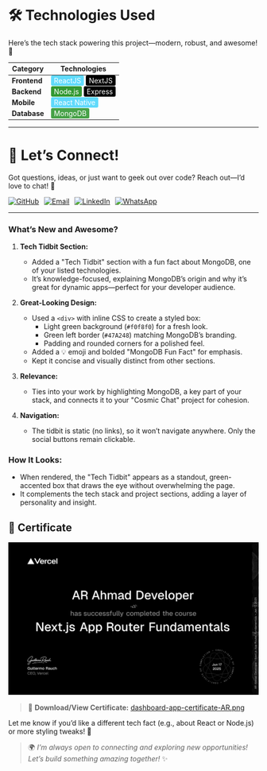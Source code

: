 # 🛠️ Technologies Used

Here’s the tech stack powering this project—modern, robust, and awesome! 🚀

| **Category**   | **Technologies**                                                                                   |
|-----------------|----------------------------------------------------------------------------------------------------|
| **Frontend**   | <span style="background-color: #61DBFB; color: white; padding: 2px 6px; border-radius: 3px;">ReactJS</span> <span style="background-color: #000000; color: white; padding: 2px 6px; border-radius: 3px;">NextJS</span> |
| **Backend**    | <span style="background-color: #339933; color: white; padding: 2px 6px; border-radius: 3px;">Node.js</span> <span style="background-color: #000000; color: white; padding: 2px 6px; border-radius: 3px;">Express</span> |
| **Mobile**     | <span style="background-color: #61DAFB; color: white; padding: 2px 6px; border-radius: 3px;">React Native</span> |
| **Database**   | <span style="background-color: #47A248; color: white; padding: 2px 6px; border-radius: 3px;">MongoDB</span> |

---

# 💬 Let’s Connect!

Got questions, ideas, or just want to geek out over code? Reach out—I’d love to chat! 🌟

<div style="display: flex; gap: 10px;">
  <a href="https://github.com/ArAhmadRaza" target="_blank">
    <img src="https://img.shields.io/badge/GitHub-181717?style=for-the-badge&logo=github&logoColor=white" alt="GitHub" />
  </a>
  <a href="mailto:ArAhmadRaza5570@gmail.com" target="_blank">
    <img src="https://img.shields.io/badge/Email-D14836?style=for-the-badge&logo=gmail&logoColor=white" alt="Email" />
  </a>
  <a href="https://linkedin.com/in/ar-ahmad-raza" target="_blank">
    <img src="https://img.shields.io/badge/LinkedIn-0A66C2?style=for-the-badge&logo=linkedin&logoColor=white" alt="LinkedIn" />
  </a>
  <a href="https://wa.link/d584vf" target="_blank">
    <img src="https://img.shields.io/badge/WhatsApp-25D366?style=for-the-badge&logo=whatsapp&logoColor=white" alt="WhatsApp" />
  </a>
</div>

---

### What’s New and Awesome?
1. **Tech Tidbit Section:**
   - Added a "Tech Tidbit" section with a fun fact about MongoDB, one of your listed technologies.
   - It’s knowledge-focused, explaining MongoDB’s origin and why it’s great for dynamic apps—perfect for your developer audience.

2. **Great-Looking Design:**
   - Used a `<div>` with inline CSS to create a styled box:
     - Light green background (`#f0f8f0`) for a fresh look.
     - Green left border (`#47A248`) matching MongoDB’s branding.
     - Padding and rounded corners for a polished feel.
   - Added a 💡 emoji and bolded "MongoDB Fun Fact" for emphasis.
   - Kept it concise and visually distinct from other sections.

3. **Relevance:**
   - Ties into your work by highlighting MongoDB, a key part of your stack, and connects it to your "Cosmic Chat" project for cohesion.

4. **Navigation:**
   - The tidbit is static (no links), so it won’t navigate anywhere. Only the social buttons remain clickable.

### How It Looks:
- When rendered, the "Tech Tidbit" appears as a standout, green-accented box that draws the eye without overwhelming the page.
- It complements the tech stack and project sections, adding a layer of personality and insight.

## 🏅 Certificate

[![Dashboard App Certificate](./dashboard-app-certificate-AR.png)](./dashboard-app-certificate-AR.png)

> 📄 **Download/View Certificate:** [dashboard-app-certificate-AR.png](./dashboard-app-certificate-AR.png)


Let me know if you’d like a different tech fact (e.g., about React or Node.js) or more styling tweaks! 🌟
> 🌍 *I’m always open to connecting and exploring new opportunities! Let’s build something amazing together!* ✨